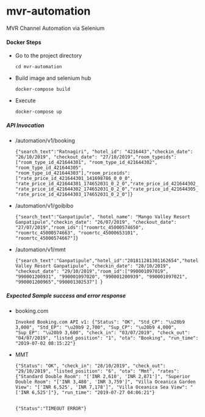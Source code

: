 # mvr-automation
MVR Channel Automation via Selenium

#### Docker Steps
- Go to the project directory
  ```
  cd mvr-automation
  ```
- Build image and selenium hub
  ```
  docker-compose build
  ```
- Execute
  ```
  docker-compose up
  ```

##### API Invocation

- /automation/v1/booking
  ```
  {"search_text":"Ratnagiri", "hotel_id": "4216443","checkin_date": "26/10/2019", "checkout_date": "27/10/2019","room_typeids":["room_type_id_421644301", "room_type_id_421644302", "room_type_id_421644305", "room_type_id_421644303"],"room_priceids":["rate_price_id_421644301_141698786_0_0_0", "rate_price_id_421644301_174652031_0_2_0","rate_price_id_421644302_141698786_0_0_0", "rate_price_id_421644302_174652031_0_2_0","rate_price_id_421644305_174652031_4_2_0", "rate_price_id_421644303_174652031_0_2_0"]}
  ```

- /automation/v1/goibibo
    ```
  {"search_text":"Ganpatipule", "hotel_name": "Mango Valley Resort Ganpatipule","checkin_date": "26/07/2019", "checkout_date": "27/07/2019","room_ids":["roomrtc_45000574650", "roomrtc_45000574663", "roomrtc_45000653101", "roomrtc_45000574667"]}
   ```

- /automation/v1/mmt
  ```
  {"search_text":"Ganpatipule","hotel_id":"201811281301162654","hotel_name":"Mango Valley Resort Ganpatipule", "checkin_date": "28/10/2019", "checkout_date": "29/10/2019","room_id":["990001097019", "990001200931", "990001097020", "990001200939", "990001097021", "990001200965","990001302537"] }
  ```
##### Expected Sample success and error response
- booking.com
  ```
  Invoked Booking.com API v1: {"Status": "OK", "Std_CP": "\u20b9 3,000", "Std_EP": "\u20b9 2,700", "Sup_CP": "\u20b9 4,000", "Sup_EP": "\u20b9 3,600", "check_in": "03/07/2019", "check_out": "04/07/2019", "listed_position": "1", "ota": "Booking", "run_time": "2019-07-02 08:15:22"}
  
- MMT
  ```
  {"Status": "OK", "check_in": "28/10/2019", "check_out": "29/10/2019", "listed_position": "6", "ota": "Mmt", "rates": {"Standard Double Room": "['INR 2,610', 'INR 2,871']", "Superior Double Room": "['INR 3,480', 'INR 3,759']", "Villa Oceanica Garden View": "['INR 6,525', 'INR 7,178']", "Villa Oceanica Sea View": "['INR 6,525']"}, "run_time": "2019-07-27 04:06:21"}
  
  
  {"Status":"TIMEOUT ERROR"}
  ```
